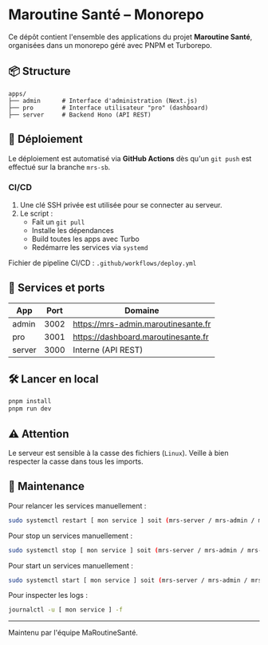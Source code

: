 # Maroutine Santé – Monorepo

Ce dépôt contient l'ensemble des applications du projet **Maroutine Santé**, organisées dans un monorepo géré avec PNPM et Turborepo.

## 📦 Structure

```
apps/
├── admin      # Interface d'administration (Next.js)
├── pro        # Interface utilisateur "pro" (dashboard)
├── server     # Backend Hono (API REST)
```

## 🚀 Déploiement

Le déploiement est automatisé via **GitHub Actions** dès qu'un `git push` est effectué sur la branche `mrs-sb`.

### CI/CD

1. Une clé SSH privée est utilisée pour se connecter au serveur.
2. Le script :
   - Fait un `git pull`
   - Installe les dépendances
   - Build toutes les apps avec Turbo
   - Redémarre les services via `systemd`

Fichier de pipeline CI/CD : `.github/workflows/deploy.yml`

## 🔧 Services et ports

| App        | Port | Domaine                         |
|------------|------|----------------------------------|
| admin      | 3002 | https://mrs-admin.maroutinesante.fr |
| pro        | 3001 | https://dashboard.maroutinesante.fr |
| server     | 3000 | Interne (API REST)              |

## 🛠 Lancer en local

```bash
pnpm install
pnpm run dev
```

## ⚠️ Attention

Le serveur est sensible à la casse des fichiers (`Linux`).
Veille à bien respecter la casse dans tous les imports.

## 🧼 Maintenance

Pour relancer les services manuellement :

```bash
sudo systemctl restart [ mon service ] soit (mrs-server / mrs-admin / mrs-pro)
```

Pour stop un services manuellement :

```bash
sudo systemctl stop [ mon service ] soit (mrs-server / mrs-admin / mrs-pro)
```

Pour start un services manuellement :

```bash
sudo systemctl start [ mon service ] soit (mrs-server / mrs-admin / mrs-pro)
```

Pour inspecter les logs :

```bash
journalctl -u [ mon service ] -f
```

---

Maintenu par l'équipe MaRoutineSanté.
